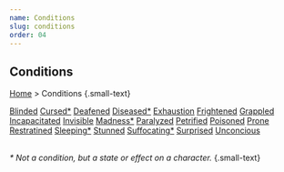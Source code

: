 ```yaml
---
name: Conditions
slug: conditions
order: 04
---
```

## Conditions
[Home](dm-operations-center) > Conditions {.small-text}

<div id="menu-container">
    <a href="blinded">Blinded</a>
    <a href="cursed">Cursed*</a>
    <a href="deafened">Deafened</a>
    <a href="diseased">Diseased*</a>
    <a href="exhaustion">Exhaustion</a>
    <a href="frightened">Frightened</a>
    <a href="grappled">Grappled</a>
    <a href="incapacitated">Incapacitated</a>
    <a href="invisible">Invisible</a>
    <a href="madness">Madness*</a>
    <a href="paralyzed">Paralyzed</a>
    <a href="petrified">Petrified</a>
    <a href="poisoned">Poisoned</a>
    <a href="prone">Prone</a>
    <a href="restrained">Restratined</a>
    <a href="sleeping">Sleeping*</a>
    <a href="stunned">Stunned</a>
    <a href="suffocating">Suffocating*</a>
    <a href="surprised">Surprised</a>
    <a href="unconcious">Unconcious</a>
</div>
<br/>

*\* Not a condition, but a state or effect on a character.* {.small-text}